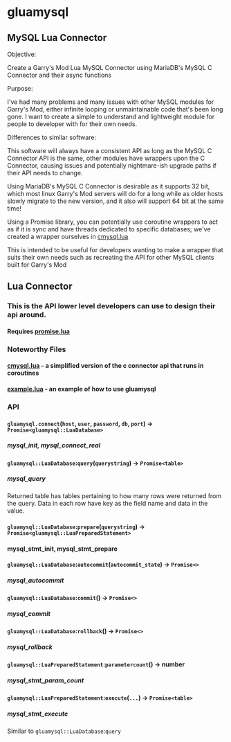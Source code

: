 # gluamysql

## MySQL Lua Connector

Objective:

Create a Garry's Mod Lua MySQL Connector using MariaDB's MySQL C Connector and their async functions

Purpose:

I've had many problems and many issues with other MySQL modules for Garry's Mod, either infinite looping or unmaintainable code that's been long gone. I want to create a simple to understand and lightweight module for people to developer with for their own needs.

Differences to similar software:

This software will always have a consistent API as long as the MySQL C Connector API is the same, other modules have wrappers upon the C Connector, causing issues and potentially nightmare-ish upgrade paths if their API needs to change.

Using MariaDB's MySQL C Connector is desirable as it supports 32 bit, which most linux Garry's Mod servers will do for a long while as older hosts slowly migrate to the new version, and it also will support 64 bit at the same time!

Using a Promise library, you can potentially use coroutine wrappers to act as if it is sync and have threads dedicated to specific databases; we've created a wrapper ourselves in [cmysql.lua](lua/cmysql.lua)

This is intended to be useful for developers wanting to make a wrapper that suits their own needs such as recreating the API for other MySQL clients built for Garry's Mod

## Lua Connector
### This is the API lower level developers can use to design their api around.
#### Requires [promise.lua](lua/promise.lua)


### Noteworthy Files
#### [cmysql.lua](lua/cmysql.lua) - a simplified version of the c connector api that runs in coroutines
#### [example.lua](lua/example.lua) - an example of how to use gluamysql



### API

#### `gluamysql.connect`(`host`, `user`, `password`, `db`, `port`) -> `Promise<gluamysql::LuaDatabase>`
##### mysql_init, mysql_connect_real

#### `gluamysql::LuaDatabase`:`query`(`querystring`) -> `Promise<table>`
##### mysql_query
Returned table has tables pertaining to how many rows were returned from the query. Data in each row have key as the field name and data in the value.

#### `gluamysql::LuaDatabase`:`prepare`(`querystring`) -> `Promise<gluamysql::LuaPreparedStatement>`
#### mysql_stmt_init, mysql_stmt_prepare

#### `gluamysql::LuaDatabase`:`autocommit`(`autocommit_state`) -> `Promise<>`
##### mysql_autocommit

#### `gluamysql::LuaDatabase`:`commit`() -> `Promise<>`
##### mysql_commit

#### `gluamysql::LuaDatabase`:`rollback`() -> `Promise<>`
##### mysql_rollback

#### `gluamysql::LuaPreparedStatement`:`parametercount`() -> number
##### mysql_stmt_param_count

#### `gluamysql::LuaPreparedStatement`:`execute`(`...`) -> `Promise<table>`
##### mysql_stmt_execute
Similar to `gluamysql::LuaDatabase`:`query`
